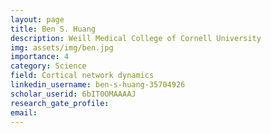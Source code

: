 ```yaml
---
layout: page
title: Ben S. Huang
description: Weill Medical College of Cornell University
img: assets/img/ben.jpg
importance: 4
category: Science
field: Cortical network dynamics
linkedin_username: ben-s-huang-35704926
scholar_userid: 6bIT0OMAAAAJ
research_gate_profile: 
email: 
---
```


